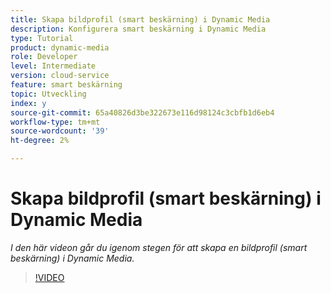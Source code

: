 ```yaml
---
title: Skapa bildprofil (smart beskärning) i Dynamic Media
description: Konfigurera smart beskärning i Dynamic Media
type: Tutorial
product: dynamic-media
role: Developer
level: Intermediate
version: cloud-service
feature: smart beskärning
topic: Utveckling
index: y
source-git-commit: 65a40826d3be322673e116d98124c3cbfb1d6eb4
workflow-type: tm+mt
source-wordcount: '39'
ht-degree: 2%

---
```


# Skapa bildprofil (smart beskärning) i Dynamic Media

*I den här videon går du igenom stegen för att skapa en bildprofil (smart beskärning) i Dynamic Media.*

>[!VIDEO](https://video.tv.adobe.com/v/335460?quality=9&learn=on)

